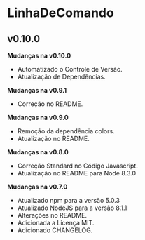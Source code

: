 # LinhaDeComando #
## v0.10.0 ##

**Mudanças na v0.10.0**

- Automatizado o Controle de Versão.
- Atualização de Dependências.

**Mudanças na v0.9.1**

- Correção no README.

**Mudanças na v0.9.0**

- Remoção da dependência colors.
- Atualização no README.

**Mudanças na v0.8.0**

- Correção Standard no Código Javascript.
- Atualização no README para Node 8.3.0

**Mudanças na v0.7.0**

- Atualizado npm para a versão 5.0.3
- Atualizado NodeJS para a versão 8.1.1
- Alterações no README.
- Adicionada a Licença MIT.
- Adicionado CHANGELOG.